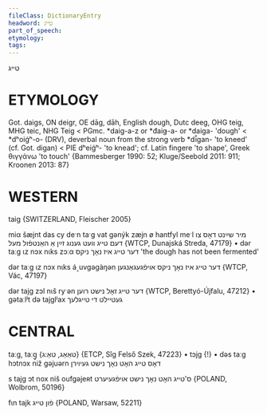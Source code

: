 ```yaml
---
fileClass: DictionaryEntry
headword: טייג
part_of_speech: 
etymology: 
tags: 
---
```

טייג

ETYMOLOGY
===========
Got. daigs, ON deigr, OE dāg, dāh, English dough, Dutc deeg, OHG teig, MHG teic, NHG Teig < PGmc. *daig-a-z or *đaiǥ-a- or *daiga- 'dough' < *dʰoiǵʰ-o- (DRV), deverbal noun from the strong verb *dī̆gan- 'to kneed' (cf. Got. digan) < PIE dʰeiǵʰ- 'to knead'; cf. Latin fingere 'to shape', Greek θιγγάνω 'to touch'
{Bammesberger 1990: 52; Kluge/Seebold 2011: 911; Kroonen 2013: 87}

WESTERN
========

taig {SWITZERLAND, Fleischer 2005}

miα šæjnt das cy deˑn taˑg vat gənýk zæjn ø hantfyl meˑl מיר שײַנט דאָס צו דעם טייג וועט גענוג זײַן אַ האַנטפֿול מעל {WTCP, Dunajská Streda, 47179}
	•	dər taːg ɩz nɔx nɩks zɔːα דער טייג איז נאָך ניקס 'the dough has not been fermented'

dər taːg ɩz nɔx nɩks á˰uvgəgàŋən דער טייג איז נאָך ניקס אויפֿגעגאַנגען {WTCP, Vác, 47197}

dər tajg zɔl nɩš ryˑən דער טייג זאָל נישט רוען {WTCP, Berettyó-Újfalu, 47212}
	•	gətaːlʲt də tajglʲax געטיילט די טייגלעך

CENTRAL
========

taːg, taːg̥ {טאַאַג, טאַ:ג} {ETCP, Sîg Felső Szek, 47223}
	•	tɔjg {!}
	•	dəs taːg hɔtnɔx niž gəjuərn דאָס טייג האָט נאָך נישט געיוירן

s tajg ɔt nox niš oufgəjeʀt ס'טייג האָט נאָך נישט אויפֿגעיערט {POLAND, Wolbrom, 50196}

fɩn tajk פֿון טייג {POLAND, Warsaw, 52211}